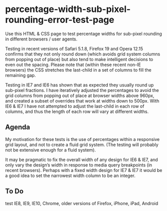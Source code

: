 percentage-width-sub-pixel-rounding-error-test-page
===================================================

Use this HTML & CSS page to test percentage widths for sub-pixel rounding in different browsers / user agents.

Testing in recent versions of Safari 5.1.8, Firefox 19 and Opera 12.15 confirms that they not only round down (which avoids grid system columns from popping out of place) but also tend to make intelligent decisions to even out the spacing.  Please note that (within these recent non-IE browsers) the CSS stretches the last-child in a set of columns to fill the remaining gap.

Testing in IE7 and IE6 has shown that as expected they usually round up sub-pixel fractions. I have iteratively adjusted the percentages to avoid the grid columns from popping out of place at browser widths above 960px, and created a subset of overrides that work at widths down to 500px.  With IE6 & IE7 I have not attempted to adjust the last-child in each row of columns, and thus the length of each row will vary at different widths.

## Agenda
My motivation for these tests is the use of percentages within a responsive grid layout, and not to create a fluid grid system. (The testing will probably not be extensive enough for a fluid system).

It may be pragmatic to fix the overall width of any design for IE6 & IE7, and only vary the design’s width in response to media query breakpoints (in recent browsers). Perhaps with a fixed width design for IE7 & IE7 it would be a good idea to set the narrowest width column to be an integer.

## To Do
test IE8, IE9, IE10, Chrome, older versions of Firefox, iPhone, iPad, Android

				
				
				
